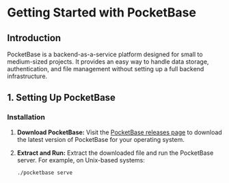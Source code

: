 # Getting Started with PocketBase

## Introduction

PocketBase is a backend-as-a-service platform designed for small to medium-sized projects. It provides an easy way to handle data storage, authentication, and file management without setting up a full backend infrastructure.

## 1. Setting Up PocketBase

### Installation

1. **Download PocketBase:**
   Visit the [PocketBase releases page](https://github.com/pocketbase/pocketbase/releases) to download the latest version of PocketBase for your operating system.

2. **Extract and Run:**
   Extract the downloaded file and run the PocketBase server. For example, on Unix-based systems:
   ```bash
   ./pocketbase serve

